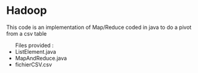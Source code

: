 # Hadoop

This code is an implementation of Map/Reduce coded in java to do a pivot from a csv table

<ul>Files provided :
	<li>ListElement.java</li>
	<li>MapAndReduce.java</li>
	<li>fichierCSV.csv</li>
</ul>